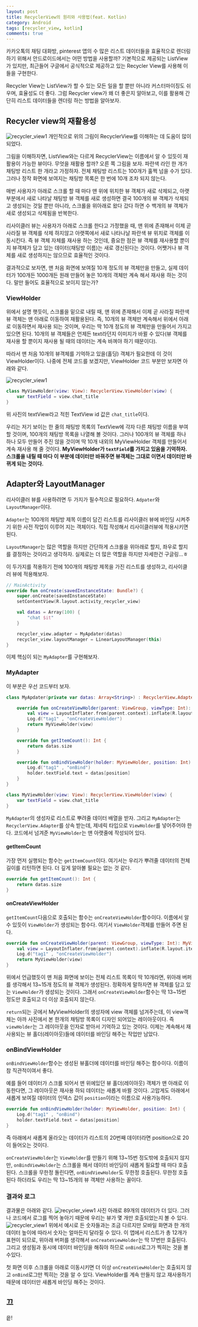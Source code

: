 ```yaml
---
layout: post
title: RecyclerView의 원리와 사용법(feat. Kotlin)
category: Android
tags: [recycler_view, kotlin]
comments: true
---
```

카카오톡의 채팅 대화방, pinterest 앱의 수 많은 리스트 데이터들을 효율적으로 렌더링 하기 위해서 안드로이드에서는 어떤 방법을 사용할까? 기본적으로 제공되는 ListView가 있지만, 최근들어 구글에서 공식적으로 제공하고 있는 Recycler View를 사용해 이들을 구현한다. 

Recycler View는 ListView가 할 수 있는 모든 일을 할 뿐만 아니라 커스터마이징도 쉬우며, 효율성도 더 좋다. 그럼 Recycler view가 왜 더 좋은지 알아보고, 이를 활용해 간단히 리스트 데이터들을 렌더링 하는 방법을 알아보자.

## Recycler view의 재활용성
![recycler_view1](/public/img/android/recycler1.png)
개인적으로 위의 그림이 RecyclerView를 이해하는 데 도움이 많이 되었다.

그림을 이해하자면, ListView와는 다르게 RecyclerView는 이름에서 알 수 있듯이 재활용이 가능한 뷰이다. 무엇을 재활용 할까? 오른 쪽 그림을 보자. 파란색 라인 한 개가 채팅방 리스트 한 개라고 가정하자. 전체 채팅방 리스트는 100개가 훌쩍 넘을 수가 있다. 그러나 정작 화면에 보여지는 채팅방 목록은 한 번에 10개 조차 되지 않는다. 

매번 사용자가 아래로 스크롤 할 때 마다 맨 위에 위치한 뷰 객체가 새로 삭제되고, 아랫 부분에서 새로 나타날 채팅방 뷰 객체를 새로 생성하면 결국 100개의 뷰 객체가 삭제되고 생성되는 것일 뿐만 아니라, 스크롤을 위아래로 왔다 갔다 하면 수 백개의 뷰 객체가 새로 생성되고 삭제됨을 반복한다.

리사이클러 뷰는 사용자가 아래로 스크롤 한다고 가정했을 때, 맨 위에 존재해서 이제 곧 사라질 뷰 객체를 삭제 하지않고 아랫쪽에서 새로 나타나날 파란색 뷰 위치로 객체를 이동시킨다. 즉 뷰 객체 자체를 재사용 하는 것인데, 즁요한 점은 뷰 객체를 재사용할 뿐이지 뷰객체가 담고 있는 데이터(채팅방 이름)는 새로 갱신된다는 것이다. 어쨋거나 뷰 객체를 새로 생성하지는 않으므로 효율적인 것이다. 

결과적으로 보자면, 맨 처음 화면에 보여질 10개 정도의 뷰 객체만을 만들고, 실제 데이터가 100개든 1000개든 원래 만들어 놓은 10개의 객체만 계속 해서 재사용 하는 것이다. 말만 들어도 효율적으로 보이지 않는가?

### ViewHolder
위에서 설명 햇듯이, 스크롤을 밑으로 내릴 때, 맨 위에 존재해서 이제 곧 사라질 파란색 뷰 객체는 맨 아래로 이동하여 재활용된다. 즉, 10개의 뷰 객체만 계속해서 위에서 아래로 이동하면서 재사용 되는 것이며, 우리는 딱 10개 정도의 뷰 객체만을 만들어서 가지고 있으면 된다. 10개의 뷰 객체들은 언제든 text라던지 이미지가 바뀔 수 있다(뷰 객체를 재사용 할 뿐이지 재사용 될 때의 데이터는 계속 바껴야 하기 때문이다). 

따라서 맨 처음 10개의 뷰객체를 기억하고 있을(홀딩) 객체가 필요한데 이 것이 ViewHolder이다. 나중에 전체 코드를 보겠지만, ViewHolder 코드 부분만 보자면 아래와 같다.

![recycler_view1](/public/img/android/re2.png)
```kotlin
class MyViewHolder(view: View): RecyclerView.ViewHolder(view) {
    var textField = view.chat_title
}
```
위 사진의 textView라고 적힌 TextView id 값은 `chat_title`이다.

우리는 저기 보이는 한 줄의 채팅방 목록의 TextView에 각자 다른 채팅방 이름을 부여할 것이며, 100개의 채팅방 목록을 나열해 볼 것이다. 그러나 100개의 뷰 객체를 하나 하나 모두 만들어 주진 않을 것이며 딱 10개 내외의 MyViewHolder 객체를 만들어서 계속 재사용 해 줄 것이다. **MyViewHolder가 `textField`를 가지고 있음을 기억하자. 스크롤을 내릴 때 마다 이 부분에 데이터만 바꿔주면 뷰객체는 그대로 이면서 데이터만 바뀌게 되는 것이다.**

## Adapter와 LayoutManager
리사이클러 뷰를 사용하려면 두 가지가 필수적으로 필요하다. `Adpater`와 `LayoutManager`이다. 

`Adapter`는 100개의 채팅방 제목 이름이 담긴 리스트를 리사이클러 뷰에 바인딩 시켜주기 위한 사전 작업이 이루어 지는 객체이다. 직접 작성해서 리사이클러뷰에 적용시키면 된다.

`LayoutManager`는 많은 역할을 하지만 간단하게 스크롤을 위아래로 할지, 좌우로 할지를 결정하는 것이라고 생각하자. 실제로는 더 많은 역할을 하지만 자세한건 구글링...ㅎ

이 두가지를 적용하기 전에 100개의 채팅방 제목을 가진 리스트를 생성하고, 리사이클러 뷰에 적용해보자.
```kotlin
// MainActivity
override fun onCreate(savedInstanceState: Bundle?) {
    super.onCreate(savedInstanceState)
    setContentView(R.layout.activity_recycler_view)

    val datas = Array(100) {
        "chat $it"
    }

    recycler_view.adapter = MyApdater(datas)
    recycler_view.layoutManager = LinearLayoutManager(this)
}
```

이제 핵심이 되는 `MyAdapter`를 구현해보자.

### MyAdapter
이 부분은 우선 코드부터 보자.
```kotlin
class MyApdater(private var datas: Array<String>) : RecyclerView.Adapter<MyViewHolder>() {

    override fun onCreateViewHolder(parent: ViewGroup, viewType: Int): MyViewHolder {
        val view = LayoutInflater.from(parent.context).inflate(R.layout.item, parent, false)
        Log.d("tag1" , "onCreateViewHolder")
        return MyViewHolder(view)
    }

    override fun getItemCount(): Int {
        return datas.size
    }

    override fun onBindViewHolder(holder: MyViewHolder, position: Int) {
        Log.d("tag1" , "onBind")
        holder.textField.text = datas[position]
    }
}

class MyViewHolder(view: View): RecyclerView.ViewHolder(view) {
    var textField = view.chat_title
}
```

`MyAdapter`의 생성자로 리스트로 뿌려줄 데이터 배열을 받자. 그리고 `MyAdapter`는 `RecyclerView.Adapter`를 상속 받는데, 제네릭 타입으로 `ViewHolder`를 넣어주어야 한다. 코드에서 넘겨준 `MyViewHolder`는 맨 아랫줄에 작성되어 있다.

#### getItemCount
가장 먼저 실행되는 함수는 `getItemCount`이다. 여기서는 우리가 뿌려줄 데이터의 전체 길이를 리턴하면 된다. 더 깊게 알아볼 필요는 없는 것 같다.
```kotlin
override fun getItemCount(): Int {
    return datas.size
}
```

#### onCreateViewHolder
`getItemCount`다음으로 호출되는 함수는 `onCreateViewHolder`함수이다. 이름에서 알 수 있듯이 `ViewHolder`가 생성되는 함수다. 여기서 `ViewHolder`객체를 만들어 주면 된다. 

```kotlin
override fun onCreateViewHolder(parent: ViewGroup, viewType: Int): MyViewHolder {
    val view = LayoutInflater.from(parent.context).inflate(R.layout.item, parent, false)
    Log.d("tag1" , "onCreateViewHolder")
    return MyViewHolder(view)
}
```

위에서 언급했듯이 맨 처음 화면에 보이는 전체 리스트 목록이 딱 10개라면, 위아래 버퍼를 생각해서 13~15개 정도의 뷰 객체가 생성된다. 정확하게 말하자면 뷰 객체를 담고 있는 `ViewHolder`가 생성되는 것이다. 그래서 `onCreateViewHolder`함수는 딱 13~15번 정도만 호출되고 더 이상 호출되지 않는다.

`return`되는 곳에서 MyViewHolder의 생성자에 view 객체를 넘겨주는데, 이 view객체는 아까 사진에서 본 한개의 채팅방 목록이 디자인 되어있는 레이아웃이다. 즉 `viewHolder`는 그 레이아웃을 인자로 받아서 기억하고 있는 것이다. 이제는 계속해서 재사용되는 뷰 홀더(레이아웃)들에 데이터를 바인딩 해주는 작업만 남았다.

### onBindViewHolder
`onBindViewHolder`함수는 생성된 뷰홀더에 데이터를 바인딩 해주는 함수이다. 이름이 참 직관적이여서 좋다.

예를 들어 데이터가 스크롤 되어서 맨 위에있던 뷰 홀더(레이아웃) 객체가 맨 아래로 이동한다면, 그 레이아웃은 재사용 하되 데이터는 새롭게 바뀔 것이다. 고맙게도 아래에서 새롭게 보여질 데이터의 인덱스 값이 `position`이라는 이름으로 사용가능하다.
``` kotlin
override fun onBindViewHolder(holder: MyViewHolder, position: Int) {
    Log.d("tag1" , "onBind")
    holder.textField.text = datas[position]
}
```
즉 아래에서 새롭게 올라오는 데이터가 리스트의 20번째 데이터라면 position으로 20이 들어오는 것이다.

`onCreateViewHolder`는 `ViewHolder`를 만들기 위해 13~15번 정도밖에 호출되지 않지만, `onBindViewHolder`는 스크롤을 해서 데이터 바인딩이 새롭게 필요할 때 마다 호출된다. 스크롤을 무한정 돌린다면, `onBindViewHolder`도 무한정 호출된다. 무한정 호출된다 하더라도 우리는 딱 13~15개의 뷰 객체만 사용하는 꼴이다.

### 결과와 로그
결과물은 아래와 같다.
![recycler_view1](/public/img/android/re3.png)
사진 아래로 89개의 데이터가 더 있다. 그러나 코드에서 로그를 찍어 놓아기 때문에 우리는 뷰가 몇 개만 호출되었는지 볼 수 있다.
![recycler_view1](/public/img/android/re4.png)
위에서 예시로 든 숫자들과는 조금 다르지만 모바일 화면과 한 개의 데이터 높이에 따라서 숫자는 얼마든지 달라질 수 있다. 이 앱에서 리스트가 총 12개가 표현이 되므로, 위아래 버퍼를 생각해서 `onCreateViewHolder`는 딱 17번만 호출된다. 그리고 생성됨과 동시에 데이터 바인딩을 해줘야 하므로 `onBind`로그가 찍히는 것을 볼 수있다.

첫 화면 이후 스크롤을 아래로 이동시키면 더 이상 `onCreateViewHolder`는 호출되지 않고 `onBind`로그만 찍히는 것을 알 수 있다. ViewHolder를 계속 만들지 않고 재사용하기 때문에 데이터만 새롭게 바인딩 해주는 것이다.

## 끄
읕!